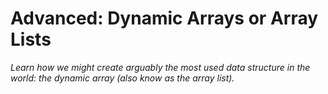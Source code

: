 # Advanced: Dynamic Arrays or Array Lists

*Learn how we might create arguably the most used data structure in the world: the dynamic array (also know as the array list).*
